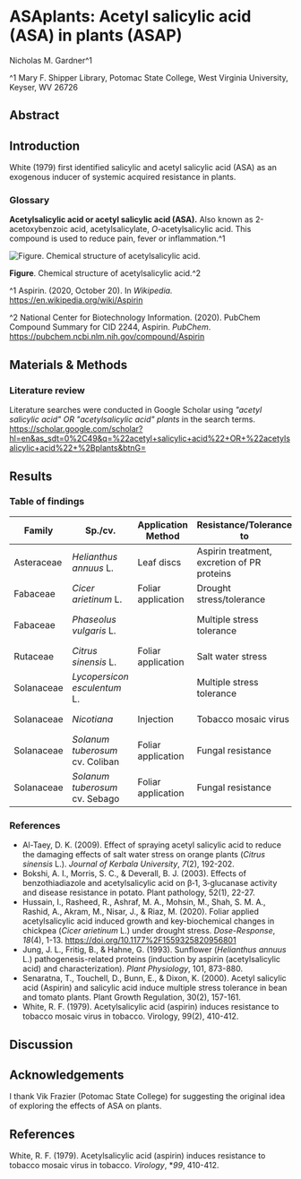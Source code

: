 # ASAplants: Acetyl salicylic acid (ASA) in plants (ASAP)

Nicholas M. Gardner^1

^1 Mary F. Shipper Library, Potomac State College, West Virginia University, Keyser, WV 26726

## Abstract 

## Introduction

White (1979) first identified salicylic and acetyl salicylic acid (ASA) as an exogenous inducer of systemic acquired resistance in plants.

### Glossary

**Acetylsalicylic acid or acetyl salicylic acid (ASA).** Also known as 2-acetoxybenzoic acid, acetylsalicylate, *O*-acetylsalicylic acid. This compound is used to reduce pain, fever or inflammation.^1

![Figure. Chemical structure of acetylsalicylic acid.](https://pubchem.ncbi.nlm.nih.gov/image/imgsrv.fcgi?cid=2244&t=l)

**Figure**. Chemical structure of acetylsalicylic acid.^2

^1 Aspirin. (2020, October 20). In *Wikipedia.* https://en.wikipedia.org/wiki/Aspirin

^2 National Center for Biotechnology Information. (2020). PubChem Compound Summary for CID 2244, Aspirin. *PubChem*. https://pubchem.ncbi.nlm.nih.gov/compound/Aspirin

## Materials & Methods

### Literature review

Literature searches were conducted in Google Scholar using *"acetyl salicylic acid" OR "acetylsalicylic acid" plants* in the search terms. https://scholar.google.com/scholar?hl=en&as_sdt=0%2C49&q=%22acetyl+salicylic+acid%22+OR+%22acetylsalicylic+acid%22+%2Bplants&btnG=

## Results

### Table of findings

| Family | Sp./cv. | Application Method | Resistance/Tolerance to | Reference |
| ------ | ------- | ------------------ | ------- | --------- |
| Asteraceae | *Helianthus annuus* L. | Leaf discs | Aspirin treatment, excretion of PR proteins | Jung et al. (1993) |
| Fabaceae | *Cicer arietinum* L. | Foliar application | Drought stress/tolerance | Hussain et al. (2020) |
| Fabaceae | *Phaseolus vulgaris* L. | | Multiple stress tolerance | Senaratna et al. (2000) |
| Rutaceae | *Citrus sinensis* L. | Foliar application | Salt water stress | Al-Taey (2009) |
| Solanaceae | *Lycopersicon esculentum* L. | | Multiple stress tolerance | Senaratna et al. (2000) |
| Solanaceae | *Nicotiana* | Injection | Tobacco mosaic virus | White (1979) |
| Solanaceae | *Solanum tuberosum* cv. Coliban | Foliar application | Fungal resistance | Bokshi et al. (2003) |
| Solanaceae | *Solanum tuberosum* cv. Sebago | Foliar application | Fungal resistance | Bokshi et al. (2003) |


### References

- Al-Taey, D. K. (2009). Effect of spraying acetyl salicylic acid to reduce the damaging effects of salt water stress on orange plants  (*Citrus sinensis* L.). *Journal of Kerbala University*, *7*(2), 192-202.
- Bokshi, A. I., Morris, S. C., & Deverall, B. J. (2003). Effects of benzothiadiazole and acetylsalicylic acid on β‐1, 3‐glucanase activity and disease resistance in potato. Plant pathology, 52(1), 22-27.
- Hussain, I., Rasheed, R., Ashraf, M. A., Mohsin, M., Shah, S. M. A., Rashid, A., Akram, M., Nisar, J., & Riaz, M. (2020). Foliar applied acetylsalicylic acid induced growth and key-biochemical changes in chickpea (*Cicer arietinum* L.) under drought stress. *Dose-Response*, *18*(4), 1-13. https://doi.org/10.1177%2F1559325820956801
- Jung, J. L., Fritig, B., & Hahne, G. (1993). Sunflower (*Helianthus annuus* L.) pathogenesis-related proteins (induction by aspirin (acetylsalicylic acid) and characterization). *Plant Physiology*, 101, 873-880.
- Senaratna, T., Touchell, D., Bunn, E., & Dixon, K. (2000). Acetyl salicylic acid (Aspirin) and salicylic acid induce multiple stress tolerance in bean and tomato plants. Plant Growth Regulation, 30(2), 157-161.
- White, R. F. (1979). Acetylsalicylic acid (aspirin) induces resistance to tobacco mosaic virus in tobacco. Virology, 99(2), 410-412.

## Discussion

## Acknowledgements

I thank Vik Frazier (Potomac State College) for suggesting the original idea of exploring the effects of ASA on plants.

## References

White, R. F. (1979). Acetylsalicylic acid (aspirin) induces resistance to tobacco mosaic virus in tobacco. *Virology*, **99*, 410-412.
